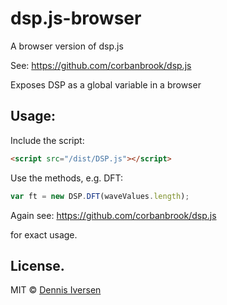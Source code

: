 # dsp.js-browser

A browser version of dsp.js 

See: https://github.com/corbanbrook/dsp.js

Exposes DSP as a global variable in a browser

## Usage: 

Include the script: 

~~~html
<script src="/dist/DSP.js"></script>
~~~

Use the methods, e.g. DFT: 

~~~js
var ft = new DSP.DFT(waveValues.length);
~~~

Again see: https://github.com/corbanbrook/dsp.js

for exact usage. 

## License. 

MIT © [Dennis Iversen](https://github.com/diversen)

